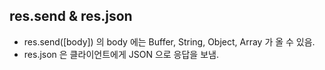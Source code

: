 ## res.send & res.json  

* res.send([body]) 의 body 에는 Buffer, String, Object, Array 가 올 수 있음.
* res.json 은 클라이언트에게 JSON 으로 응답을 보냄.

